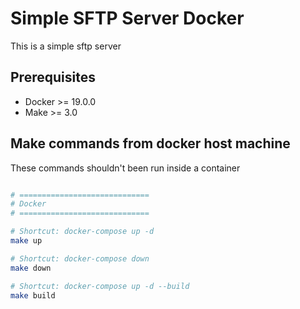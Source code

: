 # Simple SFTP Server Docker

This is a simple sftp server

## Prerequisites

- Docker >= 19.0.0
- Make >= 3.0

## Make commands from docker host machine
These commands shouldn't been run inside a container

```sh

# =============================
# Docker
# =============================

# Shortcut: docker-compose up -d
make up

# Shortcut: docker-compose down 
make down

# Shortcut: docker-compose up -d --build 
make build

```
